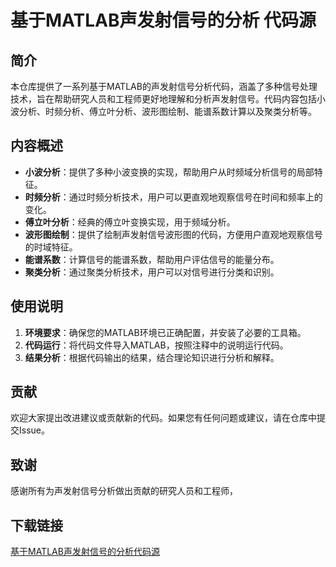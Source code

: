 # 基于MATLAB声发射信号的分析 代码源

## 简介

本仓库提供了一系列基于MATLAB的声发射信号分析代码，涵盖了多种信号处理技术，旨在帮助研究人员和工程师更好地理解和分析声发射信号。代码内容包括小波分析、时频分析、傅立叶分析、波形图绘制、能谱系数计算以及聚类分析等。

## 内容概述

- **小波分析**：提供了多种小波变换的实现，帮助用户从时频域分析信号的局部特征。
- **时频分析**：通过时频分析技术，用户可以更直观地观察信号在时间和频率上的变化。
- **傅立叶分析**：经典的傅立叶变换实现，用于频域分析。
- **波形图绘制**：提供了绘制声发射信号波形图的代码，方便用户直观地观察信号的时域特征。
- **能谱系数**：计算信号的能谱系数，帮助用户评估信号的能量分布。
- **聚类分析**：通过聚类分析技术，用户可以对信号进行分类和识别。

## 使用说明

1. **环境要求**：确保您的MATLAB环境已正确配置，并安装了必要的工具箱。
2. **代码运行**：将代码文件导入MATLAB，按照注释中的说明运行代码。
3. **结果分析**：根据代码输出的结果，结合理论知识进行分析和解释。

## 贡献

欢迎大家提出改进建议或贡献新的代码。如果您有任何问题或建议，请在仓库中提交Issue。

## 致谢

感谢所有为声发射信号分析做出贡献的研究人员和工程师，

## 下载链接

[基于MATLAB声发射信号的分析代码源](https://pan.quark.cn/s/7becc3c74836)